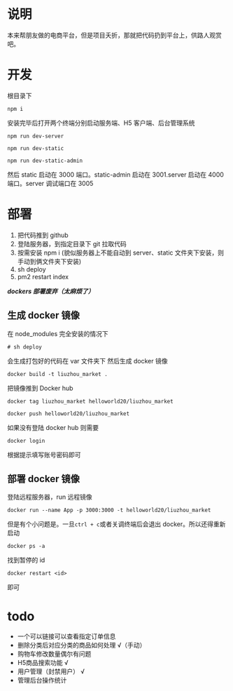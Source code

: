 # 说明

本来帮朋友做的电商平台，但是项目夭折，那就把代码扔到平台上，供路人观赏吧。

# 开发

根目录下

    npm i

安装完毕后打开两个终端分别启动服务端、H5 客户端、后台管理系统

    npm run dev-server

    npm run dev-static

    npm run dev-static-admin

然后 static 启动在 3000 端口。static-admin 启动在 3001.server 启动在 4000 端口。server 调试端口在 3005

# 部署

1. 把代码推到 github
2. 登陆服务器，到指定目录下 git 拉取代码
3. 按需安装 npm i (貌似服务器上不能自动到 server、static 文件夹下安装，则手动到俩文件夹下安装)
4. sh deploy
5. pm2 restart index

**_dockers 部署废弃（太麻烦了）_**

## 生成 docker 镜像

在 node_modules 完全安装的情况下

    # sh deploy

会生成打包好的代码在 var 文件夹下
然后生成 docker 镜像

    docker build -t liuzhou_market .

把镜像推到 Docker hub

    docker tag liuzhou_market helloworld20/liuzhou_market

    docker push helloworld20/liuzhou_market

如果没有登陆 docker hub 则需要

    docker login

根据提示填写账号密码即可

## 部署 docker 镜像

登陆远程服务器，run 远程镜像

    docker run --name App -p 3000:3000 -t helloworld20/liuzhou_market

但是有个小问题是。一旦`ctrl + c`或者关调终端后会退出 docker。所以还得重新启动

    docker ps -a

找到暂停的 id

    docker restart <id>

即可

# todo

-   一个可以链接可以查看指定订单信息
-   删除分类后对应分类的商品如何处理 √（手动）
-   购物车修改数量偶尔有问题
-   H5商品搜索功能 √
-   用户管理（封禁用户） √
-   管理后台操作统计
